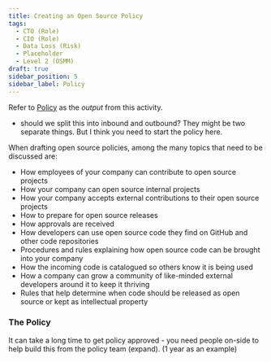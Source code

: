 ```yaml
---
title: Creating an Open Source Policy
tags: 
  - CTO (Role)
  - CIO (Role)
  - Data Loss (Risk)
  - Placeholder
  - Level 2 (OSMM)
draft: true
sidebar_position: 5
sidebar_label: Policy
---
```



Refer to [Policy](../Artifacts/Policy) as the _output_ from this activity.


- should we split this into inbound and outbound?  They might be two separate things.  But I think you need to start the policy here.



<Excerpt link="https://todogroup.org/guides/create-program/#program-structure" title="Open Source Policy" from="TODO Group">

When drafting open source policies, among the many topics that need to be discussed are:

- How employees of your company can contribute to open source projects
- How your company can open source internal projects
- How your company accepts external contributions to their open source projects
- How to prepare for open source releases
- How approvals are received
- How developers can use open source code they find on GitHub and other code repositories
- Procedures and rules explaining how open source code can be brought into your company
- How the incoming code is catalogued so others know it is being used
- How a company can grow a community of like-minded external developers around it to keep it thriving
- Rules that help determine when code should be released as open source or kept as intellectual property

</Excerpt>


### The Policy

It can take a long time to get policy approved - you need people on-side to help build this from the policy team (expand). (1 year as an example)
